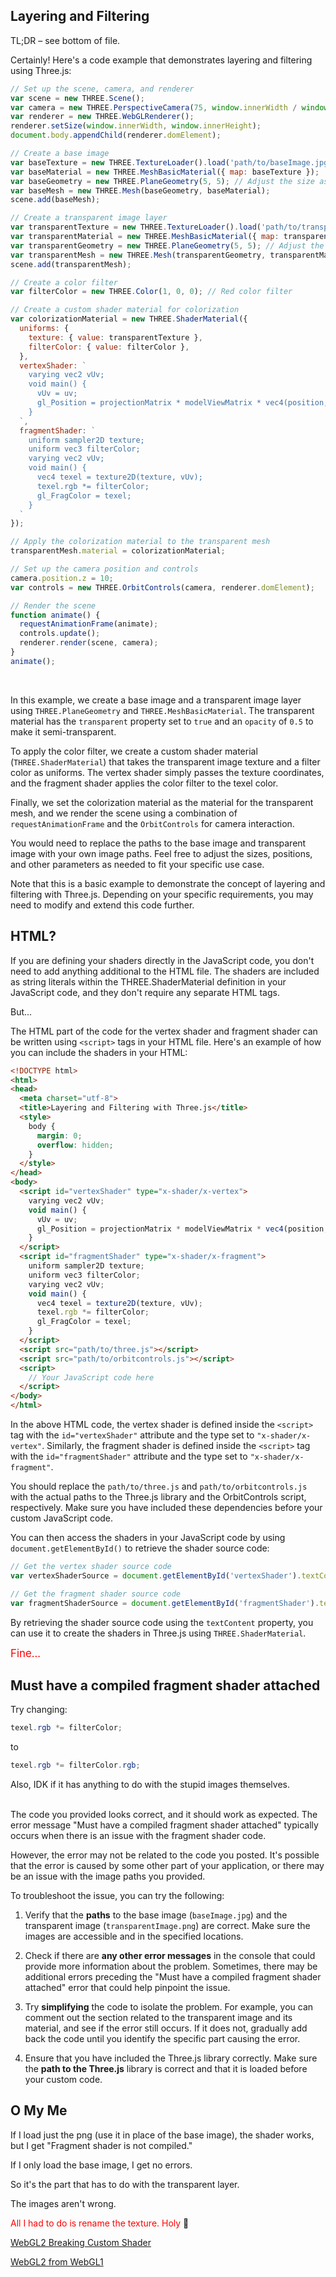 ## Layering and Filtering

TL;DR &ndash; see bottom of file.

Certainly! Here's a code example that demonstrates layering and filtering using Three.js:

```javascript
// Set up the scene, camera, and renderer
var scene = new THREE.Scene();
var camera = new THREE.PerspectiveCamera(75, window.innerWidth / window.innerHeight, 0.1, 1000);
var renderer = new THREE.WebGLRenderer();
renderer.setSize(window.innerWidth, window.innerHeight);
document.body.appendChild(renderer.domElement);

// Create a base image
var baseTexture = new THREE.TextureLoader().load('path/to/baseImage.jpg');
var baseMaterial = new THREE.MeshBasicMaterial({ map: baseTexture });
var baseGeometry = new THREE.PlaneGeometry(5, 5); // Adjust the size as needed
var baseMesh = new THREE.Mesh(baseGeometry, baseMaterial);
scene.add(baseMesh);

// Create a transparent image layer
var transparentTexture = new THREE.TextureLoader().load('path/to/transparentImage.png');
var transparentMaterial = new THREE.MeshBasicMaterial({ map: transparentTexture, transparent: true, opacity: 0.5 });
var transparentGeometry = new THREE.PlaneGeometry(5, 5); // Adjust the size as needed
var transparentMesh = new THREE.Mesh(transparentGeometry, transparentMaterial);
scene.add(transparentMesh);

// Create a color filter
var filterColor = new THREE.Color(1, 0, 0); // Red color filter

// Create a custom shader material for colorization
var colorizationMaterial = new THREE.ShaderMaterial({
  uniforms: {
    texture: { value: transparentTexture },
    filterColor: { value: filterColor },
  },
  vertexShader: `
    varying vec2 vUv;
    void main() {
      vUv = uv;
      gl_Position = projectionMatrix * modelViewMatrix * vec4(position, 1.0);
    }
  `,
  fragmentShader: `
    uniform sampler2D texture;
    uniform vec3 filterColor;
    varying vec2 vUv;
    void main() {
      vec4 texel = texture2D(texture, vUv);
      texel.rgb *= filterColor;
      gl_FragColor = texel;
    }
  `
});

// Apply the colorization material to the transparent mesh
transparentMesh.material = colorizationMaterial;

// Set up the camera position and controls
camera.position.z = 10;
var controls = new THREE.OrbitControls(camera, renderer.domElement);

// Render the scene
function animate() {
  requestAnimationFrame(animate);
  controls.update();
  renderer.render(scene, camera);
}
animate();
```

<br>

In this example, we create a base image and a transparent image layer using `THREE.PlaneGeometry` and `THREE.MeshBasicMaterial`. The transparent material has the `transparent` property set to `true` and an `opacity` of `0.5` to make it semi-transparent.

To apply the color filter, we create a custom shader material (`THREE.ShaderMaterial`) that takes the transparent image texture and a filter color as uniforms. The vertex shader simply passes the texture coordinates, and the fragment shader applies the color filter to the texel color.

Finally, we set the colorization material as the material for the transparent mesh, and we render the scene using a combination of `requestAnimationFrame` and the `OrbitControls` for camera interaction.

You would need to replace the paths to the base image and transparent image with your own image paths. Feel free to adjust the sizes, positions, and other parameters as needed to fit your specific use case.

Note that this is a basic example to demonstrate the concept of layering and filtering with Three.js. Depending on your specific requirements, you may need to modify and extend this code further.

## HTML?

If you are defining your shaders directly in the JavaScript code, you don't need to add anything additional to the HTML file. The shaders are included as string literals within the THREE.ShaderMaterial definition in your JavaScript code, and they don't require any separate HTML tags.

But...

The HTML part of the code for the vertex shader and fragment shader can be written using `<script>` tags in your HTML file. Here's an example of how you can include the shaders in your HTML:

```html
<!DOCTYPE html>
<html>
<head>
  <meta charset="utf-8">
  <title>Layering and Filtering with Three.js</title>
  <style>
    body {
      margin: 0;
      overflow: hidden;
    }
  </style>
</head>
<body>
  <script id="vertexShader" type="x-shader/x-vertex">
    varying vec2 vUv;
    void main() {
      vUv = uv;
      gl_Position = projectionMatrix * modelViewMatrix * vec4(position, 1.0);
    }
  </script>
  <script id="fragmentShader" type="x-shader/x-fragment">
    uniform sampler2D texture;
    uniform vec3 filterColor;
    varying vec2 vUv;
    void main() {
      vec4 texel = texture2D(texture, vUv);
      texel.rgb *= filterColor;
      gl_FragColor = texel;
    }
  </script>
  <script src="path/to/three.js"></script>
  <script src="path/to/orbitcontrols.js"></script>
  <script>
    // Your JavaScript code here
  </script>
</body>
</html>
```

In the above HTML code, the vertex shader is defined inside the `<script>` tag with the `id="vertexShader"` attribute and the type set to `"x-shader/x-vertex"`. Similarly, the fragment shader is defined inside the `<script>` tag with the `id="fragmentShader"` attribute and the type set to `"x-shader/x-fragment"`.

You should replace the `path/to/three.js` and `path/to/orbitcontrols.js` with the actual paths to the Three.js library and the OrbitControls script, respectively. Make sure you have included these dependencies before your custom JavaScript code.

You can then access the shaders in your JavaScript code by using `document.getElementById()` to retrieve the shader source code:

```javascript
// Get the vertex shader source code
var vertexShaderSource = document.getElementById('vertexShader').textContent;

// Get the fragment shader source code
var fragmentShaderSource = document.getElementById('fragmentShader').textContent;
```

By retrieving the shader source code using the `textContent` property, you can use it to create the shaders in Three.js using `THREE.ShaderMaterial`.

<span style="color:red;font-size:larger;">Fine...</span>

## Must have a compiled fragment shader attached

Try changing:

```glsl
texel.rgb *= filterColor;
```

to

```glsl
texel.rgb *= filterColor.rgb;
```

Also, IDK if it has anything to do with the stupid images themselves.

<br>
The code you provided looks correct, and it should work as expected. The error message "Must have a compiled fragment shader attached" typically occurs when there is an issue with the fragment shader code.

However, the error may not be related to the code you posted. It's possible that the error is caused by some other part of your application, or there may be an issue with the image paths you provided.

To troubleshoot the issue, you can try the following:

1. Verify that the **paths** to the base image (`baseImage.jpg`) and the transparent image (`transparentImage.png`) are correct. Make sure the images are accessible and in the specified locations.

2. Check if there are **any other error messages** in the console that could provide more information about the problem. Sometimes, there may be additional errors preceding the "Must have a compiled fragment shader attached" error that could help pinpoint the issue.

3. Try **simplifying** the code to isolate the problem. For example, you can comment out the section related to the transparent image and its material, and see if the error still occurs. If it does not, gradually add back the code until you identify the specific part causing the error.

4. Ensure that you have included the Three.js library correctly. Make sure the **path to the Three.js** library is correct and that it is loaded before your custom code.

## O My Me

If I load just the png (use it in place of the base image), the shader works, but I get "Fragment shader is not compiled."

If I only load the base image, I get no errors.

So it's the part that has to do with the transparent layer.

The images aren't wrong.

<span style="color:red;">All I had to do is rename the texture.  Holy</span> 💩

[WebGL2 Breaking Custom Shader](https://discourse.threejs.org/t/webgl2-breaking-custom-shader/16603)

[WebGL2 from WebGL1](https://webgl2fundamentals.org/webgl/lessons/webgl1-to-webgl2.html)

<br>
